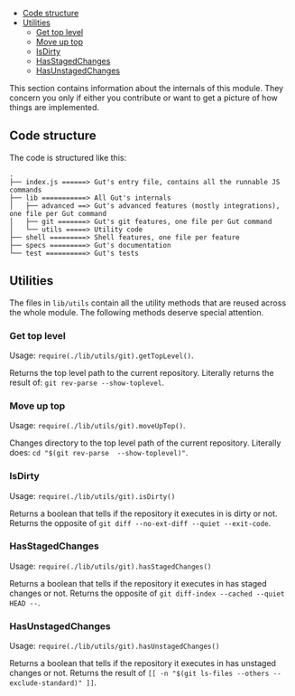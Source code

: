 <!-- TOC: BEGIN -->
* [Code structure](#code-structure)
* [Utilities](#utilities)
  * [Get top level](#get-top-level)
  * [Move up top](#move-up-top)
  * [IsDirty](#isdirty)
  * [HasStagedChanges](#hasstagedchanges)
  * [HasUnstagedChanges](#hasunstagedchanges)

<!-- TOC: END -->

This section contains information about the internals of this module. They concern you only if either you contribute
 or want to get a picture of how things are implemented.

## Code structure

The code is structured like this:

```
.
├── index.js ======> Gut's entry file, contains all the runnable JS commands
├── lib ===========> All Gut's internals
│   ├── advanced ==> Gut's advanced features (mostly integrations), one file per Gut command
│   ├── git =======> Gut's git features, one file per Gut command
│   └── utils =====> Utility code
├── shell =========> Shell features, one file per feature
├── specs =========> Gut's documentation
└── test ==========> Gut's tests
```

## Utilities

The files in `lib/utils` contain all the utility methods that are reused across the whole module. The following methods deserve special attention.

### Get top level

Usage: `require(./lib/utils/git).getTopLevel()`.

Returns the top level path to the current repository. Literally returns the result of: `git rev-parse --show-toplevel`.

### Move up top

Usage: `require(./lib/utils/git).moveUpTop()`.

Changes directory to the top level path of the current repository. Literally does: `cd "$(git rev-parse  --show-toplevel)"`.

### IsDirty

Usage: `require(./lib/utils/git).isDirty()`

Returns a boolean that tells if the repository it executes in is dirty or not. Returns the opposite of `git diff --no-ext-diff --quiet --exit-code`.

### HasStagedChanges

Usage: `require(./lib/utils/git).hasStagedChanges()`

Returns a boolean that tells if the repository it executes in has staged changes or not. Returns the opposite of `git diff-index --cached --quiet HEAD --`.

### HasUnstagedChanges

Usage: `require(./lib/utils/git).hasUnstagedChanges()`

Returns a boolean that tells if the repository it executes in has unstaged changes or not. Returns the result of `[[ -n "$(git ls-files --others --exclude-standard)" ]]`.
